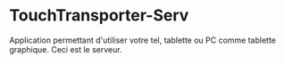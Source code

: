 # TouchTransporter-Serv
Application permettant d'utiliser votre tel, tablette ou PC comme tablette graphique.
Ceci est le serveur.
